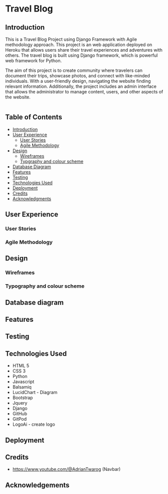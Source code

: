 # Travel Blog

## Introduction

This is a Travel Blog Project using Django Framework with Agile methodology approach.
This project is an web application deployed on Heroku that allows users share their travel experiences and adventures with others.
The travel blog is built using Django framework, which is powerful web framework for Python.

The aim of this project is to create community where travelers can document their trips, showcase photos, and connect with like-minded individuals. With a user-friendly design, navigating the website finding relevant information.
Additionally, the project includes an admin interface that allows the administrator to manage content, users, and other aspects of the website.

<p>
<img>
</p>

## Table of Contents

- [Introduction](#travel-blog)
- [User Experience](#user-experience)
    - [User Stories](#user-stories)
    - [Agile Methodology](#agile-methodology)
- [Design](#design)
    - [Wireframes](#wireframes)
    - [Typgraphy and colour scheme](#typography-and-colour-scheme)
- [Database Diagram](#database-diagram)
- [Features](#features)
- [Testing](#testing)
- [Technologies Used](#technologies-used)
- [Deployment](#deployment)
- [Credits](#credits)
- [Acknowledgments](#acknowledgements)        
    

## User Experience

### User Stories    

### Agile Methodology

## Design

### Wireframes

### Typography and colour scheme

## Database diagram

## Features

## Testing

## Technologies Used
- HTML 5
- CSS 3
- Python
- Javascript
- Balsamiq
- LucidChart - Diagram
- Bootstrap
- Jquery
- Django
- GitHub
- GitPod
- LogoAi - create logo


## Deployment

## Credits
- https://www.youtube.com/@AdrianTwarog (Navbar)

## Acknowledgements
